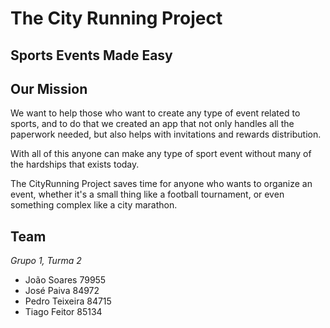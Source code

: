 # The City Running Project

## Sports Events Made Easy

## Our Mission
We want to help those who want to create any type of event related to sports, and to do that we created an app that not only handles all the paperwork needed, but also helps with invitations and rewards distribution.

With all of this anyone can make any type of sport event without many of the hardships that exists today.

The CityRunning Project saves time for anyone who wants to organize an event, whether it's a small thing like a football tournament, or even something complex like a city marathon.

## Team
*Grupo 1, Turma 2*
- João Soares               79955
- José Paiva                  84972
- Pedro Teixeira          84715
- Tiago Feitor              85134
